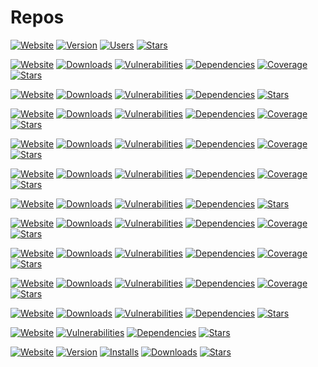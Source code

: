 # Repos

[![Website](https://img.shields.io/website?down_color=red&down_message=chrome-keep-open&up_color=blue&up_message=chrome-keep-open&url=https%3A%2F%2Fgithub.com%2Filyub%2Fchrome-keep-open#readme)](https://github.com/ilyub/chrome-keep-open#readme)
[![Version](https://img.shields.io/chrome-web-store/v/mgmnpfmdmnmjniadliolifcoopgbocob)](https://chrome.google.com/webstore/detail/keep-open/mgmnpfmdmnmjniadliolifcoopgbocob)
[![Users](https://img.shields.io/chrome-web-store/users/mgmnpfmdmnmjniadliolifcoopgbocob)](https://chrome.google.com/webstore/detail/keep-open/mgmnpfmdmnmjniadliolifcoopgbocob)
[![Stars](https://img.shields.io/chrome-web-store/stars/mgmnpfmdmnmjniadliolifcoopgbocob)](https://chrome.google.com/webstore/detail/keep-open/mgmnpfmdmnmjniadliolifcoopgbocob)

[![Website](https://img.shields.io/website?down_color=red&down_message=eslint-plugin-misc&up_color=blue&up_message=eslint-plugin-misc&url=https%3A%2F%2Filyub.github.io%2Feslint-plugin-misc%2F)](https://github.com/ilyub/eslint-plugin-misc#readme)
[![Downloads](https://img.shields.io/npm/dm/eslint-plugin-misc)](https://www.npmjs.com/package/eslint-plugin-misc)
[![Vulnerabilities](https://img.shields.io/snyk/vulnerabilities/npm/eslint-plugin-misc)](https://snyk.io/advisor/npm-package/eslint-plugin-misc)
[![Dependencies](https://img.shields.io/librariesio/release/npm/eslint-plugin-misc)](https://libraries.io/npm/eslint-plugin-misc)
[![Coverage](https://img.shields.io/sonar/coverage/ilyub_eslint-plugin-misc/master.svg?server=https%3A%2F%2Fsonarcloud.io)](https://sonarcloud.io/component_measures?id=ilyub_eslint-plugin-misc&metric=coverage)
[![Stars](https://img.shields.io/github/stars/ilyub/eslint-plugin-misc)](https://github.com/ilyub/eslint-plugin-misc)

[![Website](https://img.shields.io/website?down_color=red&down_message=lodash-commonjs-es&up_color=blue&up_message=lodash-commonjs-es&url=https%3A%2F%2Fgithub.com%2Filyub%2Flodash-commonjs-es)](https://github.com/ilyub/lodash-commonjs-es#readme)
[![Downloads](https://img.shields.io/npm/dm/lodash-commonjs-es)](https://www.npmjs.com/package/lodash-commonjs-es)
[![Vulnerabilities](https://img.shields.io/snyk/vulnerabilities/npm/lodash-commonjs-es)](https://snyk.io/advisor/npm-package/lodash-commonjs-es)
[![Dependencies](https://img.shields.io/librariesio/release/npm/lodash-commonjs-es)](https://libraries.io/npm/lodash-commonjs-es)
[![Stars](https://img.shields.io/github/stars/ilyub/lodash-commonjs-es)](https://github.com/ilyub/lodash-commonjs-es)

[![Website](https://img.shields.io/website?down_color=red&down_message=quasar-extension&up_color=blue&up_message=quasar-extension&url=https%3A%2F%2Filyub.github.io%2Fquasar-extension%2F)](https://ilyub.github.io/quasar-extension/)
[![Downloads](https://img.shields.io/npm/dm/quasar-extension)](https://www.npmjs.com/package/quasar-extension)
[![Vulnerabilities](https://img.shields.io/snyk/vulnerabilities/npm/quasar-extension)](https://snyk.io/advisor/npm-package/quasar-extension)
[![Dependencies](https://img.shields.io/librariesio/release/npm/quasar-extension)](https://libraries.io/npm/quasar-extension)
[![Coverage](https://img.shields.io/sonar/coverage/ilyub_quasar-extension/master.svg?server=https%3A%2F%2Fsonarcloud.io)](https://sonarcloud.io/component_measures?id=ilyub_quasar-extension&metric=coverage)
[![Stars](https://img.shields.io/github/stars/ilyub/quasar-extension)](https://github.com/ilyub/quasar-extension)

[![Website](https://img.shields.io/website?down_color=red&down_message=react-next-tick&up_color=blue&up_message=react-next-tick&url=https%3A%2F%2Filyub.github.io%2Freact-next-tick%2F)](https://ilyub.github.io/react-next-tick/)
[![Downloads](https://img.shields.io/npm/dm/react-next-tick)](https://www.npmjs.com/package/react-next-tick)
[![Vulnerabilities](https://img.shields.io/snyk/vulnerabilities/npm/react-next-tick)](https://snyk.io/advisor/npm-package/react-next-tick)
[![Dependencies](https://img.shields.io/librariesio/release/npm/react-next-tick)](https://libraries.io/npm/react-next-tick)
[![Coverage](https://img.shields.io/sonar/coverage/ilyub_react-next-tick/master.svg?server=https%3A%2F%2Fsonarcloud.io)](https://sonarcloud.io/component_measures?id=ilyub_react-next-tick&metric=coverage)
[![Stars](https://img.shields.io/github/stars/ilyub/react-next-tick)](https://github.com/ilyub/react-next-tick)

[![Website](https://img.shields.io/website?down_color=red&down_message=real-classes&up_color=blue&up_message=real-classes&url=https%3A%2F%2Filyub.github.io%2Freal-classes%2F)](https://ilyub.github.io/real-classes/)
[![Downloads](https://img.shields.io/npm/dm/real-classes)](https://www.npmjs.com/package/real-classes)
[![Vulnerabilities](https://img.shields.io/snyk/vulnerabilities/npm/real-classes)](https://snyk.io/advisor/npm-package/real-classes)
[![Dependencies](https://img.shields.io/librariesio/release/npm/real-classes)](https://libraries.io/npm/real-classes)
[![Coverage](https://img.shields.io/sonar/coverage/ilyub_real-classes/master.svg?server=https%3A%2F%2Fsonarcloud.io)](https://sonarcloud.io/component_measures?id=ilyub_real-classes&metric=coverage)
[![Stars](https://img.shields.io/github/stars/ilyub/real-classes)](https://github.com/ilyub/real-classes)

[![Website](https://img.shields.io/website?down_color=red&down_message=real-config&up_color=blue&up_message=real-config&url=https%3A%2F%2Fgithub.com%2Filyub%2Freal-config)](https://github.com/ilyub/real-config#readme)
[![Downloads](https://img.shields.io/npm/dm/real-config)](https://www.npmjs.com/package/real-config)
[![Vulnerabilities](https://img.shields.io/snyk/vulnerabilities/npm/real-config)](https://snyk.io/advisor/npm-package/real-config)
[![Dependencies](https://img.shields.io/librariesio/release/npm/real-config)](https://libraries.io/npm/real-config)
[![Stars](https://img.shields.io/github/stars/ilyub/real-config)](https://github.com/ilyub/real-config)

[![Website](https://img.shields.io/website?down_color=red&down_message=real-facades&up_color=blue&up_message=real-facades&url=https%3A%2F%2Filyub.github.io%2Freal-facades%2F)](https://ilyub.github.io/real-facades/)
[![Downloads](https://img.shields.io/npm/dm/real-facades)](https://www.npmjs.com/package/real-facades)
[![Vulnerabilities](https://img.shields.io/snyk/vulnerabilities/npm/real-facades)](https://snyk.io/advisor/npm-package/real-facades)
[![Dependencies](https://img.shields.io/librariesio/release/npm/real-facades)](https://libraries.io/npm/real-facades)
[![Coverage](https://img.shields.io/sonar/coverage/ilyub_real-facades/master.svg?server=https%3A%2F%2Fsonarcloud.io)](https://sonarcloud.io/component_measures?id=ilyub_real-facades&metric=coverage)
[![Stars](https://img.shields.io/github/stars/ilyub/real-facades)](https://github.com/ilyub/real-facades)

[![Website](https://img.shields.io/website?down_color=red&down_message=real-fns&up_color=blue&up_message=real-fns&url=https%3A%2F%2Filyub.github.io%2Freal-fns%2F)](https://ilyub.github.io/real-fns/)
[![Downloads](https://img.shields.io/npm/dm/real-fns)](https://www.npmjs.com/package/real-fns)
[![Vulnerabilities](https://img.shields.io/snyk/vulnerabilities/npm/real-fns)](https://snyk.io/advisor/npm-package/real-fns)
[![Dependencies](https://img.shields.io/librariesio/release/npm/real-fns)](https://libraries.io/npm/real-fns)
[![Coverage](https://img.shields.io/sonar/coverage/ilyub_real-fns/master.svg?server=https%3A%2F%2Fsonarcloud.io)](https://sonarcloud.io/component_measures?id=ilyub_real-fns&metric=coverage)
[![Stars](https://img.shields.io/github/stars/ilyub/real-fns)](https://github.com/ilyub/real-fns)

[![Website](https://img.shields.io/website?down_color=red&down_message=real-service-providers&up_color=blue&up_message=real-service-providers&url=https%3A%2F%2Filyub.github.io%2Freal-service-providers%2F)](https://ilyub.github.io/real-service-providers/)
[![Downloads](https://img.shields.io/npm/dm/real-service-providers)](https://www.npmjs.com/package/real-service-providers)
[![Vulnerabilities](https://img.shields.io/snyk/vulnerabilities/npm/real-service-providers)](https://snyk.io/advisor/npm-package/real-service-providers)
[![Dependencies](https://img.shields.io/librariesio/release/npm/real-service-providers)](https://libraries.io/npm/real-service-providers)
[![Coverage](https://img.shields.io/sonar/coverage/ilyub_real-service-providers/master.svg?server=https%3A%2F%2Fsonarcloud.io)](https://sonarcloud.io/component_measures?id=ilyub_real-service-providers&metric=coverage)
[![Stars](https://img.shields.io/github/stars/ilyub/real-service-providers)](https://github.com/ilyub/real-service-providers)

[![Website](https://img.shields.io/website?down_color=red&down_message=type-essentials&up_color=blue&up_message=type-essentials&url=https%3A%2F%2Filyub.github.io%2Ftype-essentials%2F)](https://ilyub.github.io/type-essentials/)
[![Downloads](https://img.shields.io/npm/dm/type-essentials)](https://www.npmjs.com/package/type-essentials)
[![Vulnerabilities](https://img.shields.io/snyk/vulnerabilities/npm/type-essentials)](https://snyk.io/advisor/npm-package/type-essentials)
[![Dependencies](https://img.shields.io/librariesio/release/npm/type-essentials)](https://libraries.io/npm/type-essentials)
[![Stars](https://img.shields.io/github/stars/ilyub/type-essentials)](https://github.com/ilyub/type-essentials)

[![Website](https://img.shields.io/website?down_color=red&down_message=types-fix&up_color=blue&up_message=types-fix&url=https%3A%2F%2Fgithub.com%2Filyub%2Ftypes-fix)](https://github.com/ilyub/types-fix#readme)
[![Vulnerabilities](https://img.shields.io/snyk/vulnerabilities/npm/types-fix)](https://snyk.io/advisor/npm-package/types-fix)
[![Dependencies](https://img.shields.io/librariesio/release/npm/types-fix)](https://libraries.io/npm/types-fix)
[![Stars](https://img.shields.io/github/stars/ilyub/types-fix)](https://github.com/ilyub/types-fix)

[![Website](https://img.shields.io/website?down_color=red&down_message=vscode-autofold-comments&up_color=blue&up_message=vscode-autofold-comments&url=https%3A%2F%2Fgithub.com%2Filyub%2Fvscode-autofold-comments)](https://github.com/ilyub/vscode-autofold-comments)
[![Version](https://img.shields.io/visual-studio-marketplace/v/ilyub.autofold-comments)](https://marketplace.visualstudio.com/items?itemName=ilyub.autofold-comments)
[![Installs](https://img.shields.io/visual-studio-marketplace/i/ilyub.autofold-comments)](https://marketplace.visualstudio.com/items?itemName=ilyub.autofold-comments)
[![Downloads](https://img.shields.io/visual-studio-marketplace/d/ilyub.autofold-comments)](https://marketplace.visualstudio.com/items?itemName=ilyub.autofold-comments)
[![Stars](https://img.shields.io/visual-studio-marketplace/stars/ilyub.autofold-comments)](https://marketplace.visualstudio.com/items?itemName=ilyub.autofold-comments)
